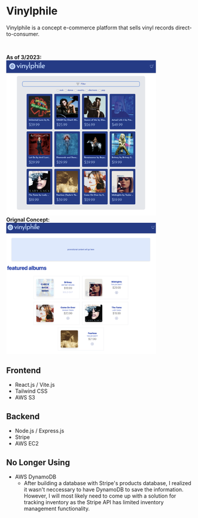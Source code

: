 # Vinylphile

Vinylphile is a concept e-commerce platform that sells vinyl records direct-to-consumer.

<br />

<b>As of 3/2023:</b>
<br />
<img src="screenshots/newpreview.png" width="400px" />
<br/>
<b>Orignal Concept:</b>
<br/>
<img src="screenshots/preview.png" width="400px" />
<br />

## Frontend

- React.js / Vite.js
- Tailwind CSS
- AWS S3

## Backend

- Node.js / Express.js
- Stripe
- AWS EC2

## No Longer Using
- AWS DynamoDB
    - After building a database with Stripe's products database, I realized it wasn't neccessary to have DynamoDB to save the information. However, I will most likely need to come up with a solution for tracking inventory as the Stripe API has limited inventory management functionality.
